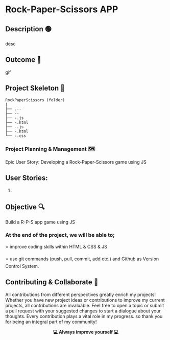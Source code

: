 
# Rock-Paper-Scissors APP 

## Description 🟢

desc

## Outcome 🎥

gif

## Project Skeleton 👷

```
RockPaperScissors (folder)
|
├── .--
├── --
├── -.js
├── -.html
├── -.js
├── -.html
└── -.css

```



### Project Planning & Management 🗺️

Epic User Story: Developing a Rock-Paper-Scissors game using JS 


## User Stories:
1. 



## Objective 🔍

Build a R-P-S app game using JS

### At the end of the project, we will be able to;

⭐ improve coding skills within HTML & CSS & JS 

⭐ use git commands (push, pull, commit, add etc.) and Github as Version Control System.


## Contributing & Collaborate 💪
All contributions from different perspectives greatly enrich my projects! Whether you have new project ideas or contributions to improve my current projects, all contributions are invaluable. Feel free to open a topic or submit a pull request with your suggested changes to start a dialogue about your thoughts. Every contribution plays a vital role in my progress. so thank you for being an integral part of my community!



**<p align="center"> 💻 Always improve yourself 💻</p>** 
